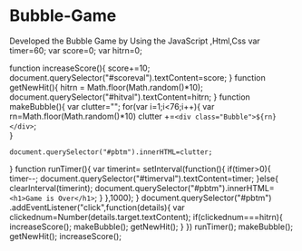 # Bubble-Game
Developed the Bubble Game by Using the JavaScript ,Html,Css
var timer=60;
var score=0;
var hitrn=0;

function increaseScore(){
    score+=10;
    document.querySelector("#scoreval").textContent=score;
}
function getNewHit(){
    hitrn = Math.floor(Math.random()*10);
    document.querySelector("#hitval").textContent=hitrn;
}
function makeBubble(){
    var clutter="";
    for(var i=1;i<76;i++){
        var rn=Math.floor(Math.random()*10)
        clutter +=`<div class="Bubble">${rn}</div>`;           
    }
    
    document.querySelector("#pbtm").innerHTML=clutter;
}
function runTimer(){
  var timerint= setInterval(function(){
    if(timer>0){
        timer--;
      document.querySelector("#timerval").textContent=timer;
}else{
    clearInterval(timerint);
    document.querySelector("#pbtm").innerHTML=`<h1>Game is Over</h1>`;
}
  },1000);
}
document.querySelector("#pbtm")
.addEventListener("click",function(details){
    var clickednum=Number(details.target.textContent);
    if(clickednum===hitrn){
    increaseScore();
    makeBubble();
    getNewHit();
    }
})
runTimer();
makeBubble();
getNewHit();
increaseScore();
